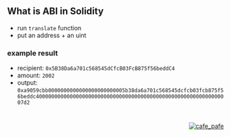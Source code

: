 ## What is ABI in Solidity

- run `translate` function
- put an address + an uint

### example result
- recipient: `0x5B38Da6a701c568545dCfcB03FcB875f56beddC4`
- amount: `2002`
- output: `0xa9059cbb0000000000000000000000005b38da6a701c568545dcfcb03fcb875f56beddc400000000000000000000000000000000000000000000000000000000000007d2`

#

<p align="right"> 
<a href="https://github.com/mosi-sol/live-contracts-s2" target="blank">
  <img src="https://img.shields.io/badge/License-MIT-blue?style=flat" alt="cafe_pafe" /></a>  
</p>
